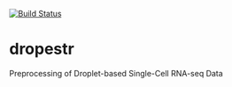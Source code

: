 [![Build Status](https://travis-ci.com/kharchenkolab/dropestr.svg?branch=master)](https://travis-ci.com/github/kharchenkolab/dropestr)


# dropestr
Preprocessing of Droplet-based Single-Cell RNA-seq Data
